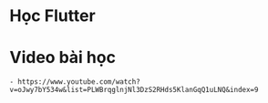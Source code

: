 # Học Flutter
# Video bài học
    - https://www.youtube.com/watch?v=oJwy7bY534w&list=PLWBrqglnjNl3DzS2RHds5KlanGqQ1uLNQ&index=9